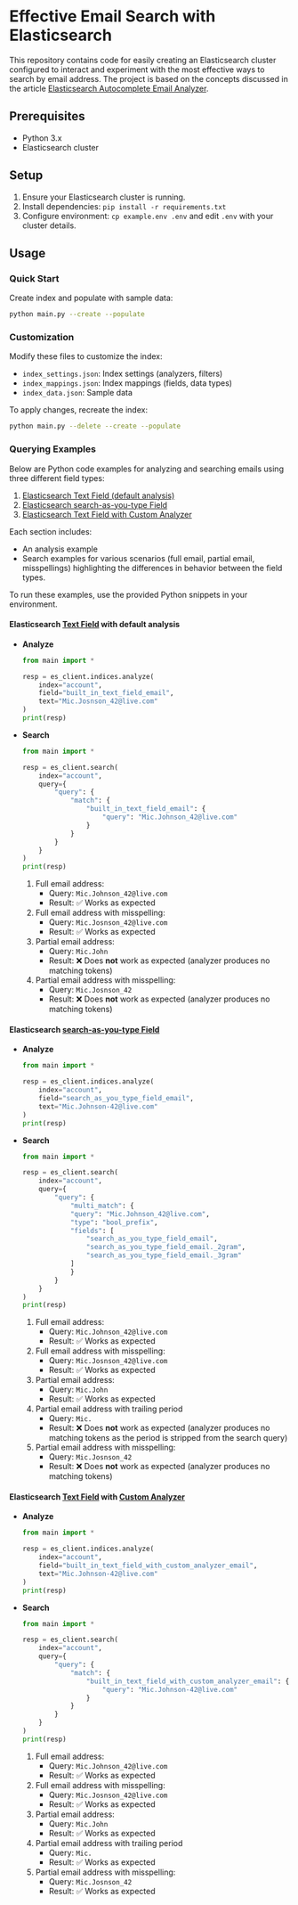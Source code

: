 # Effective Email Search with Elasticsearch

This repository contains code for easily creating an Elasticsearch cluster configured to interact and experiment with the most effective ways to search by email address. The project is based on the concepts discussed in the article [Elasticsearch Autocomplete Email Analyzer](https://medium.com/@andrewdieken/elasticsearch-autocomplete-email-analyzer-e94693878121).

## Prerequisites

- Python 3.x
- Elasticsearch cluster

## Setup

1. Ensure your Elasticsearch cluster is running.
2. Install dependencies: `pip install -r requirements.txt`
3. Configure environment: `cp example.env .env` and edit `.env` with your cluster details.

## Usage

### Quick Start

Create index and populate with sample data:

```bash
python main.py --create --populate
```

### Customization

Modify these files to customize the index:
- `index_settings.json`: Index settings (analyzers, filters)
- `index_mappings.json`: Index mappings (fields, data types)
- `index_data.json`: Sample data

To apply changes, recreate the index:

```bash
python main.py --delete --create --populate
```

### Querying Examples

Below are Python code examples for analyzing and searching emails using three different field types:

1. [Elasticsearch Text Field (default analysis)](#elasticsearch-text-field-with-default-analysis)
2. [Elasticsearch search-as-you-type Field](#elasticsearch-search-as-you-type-field)
3. [Elasticsearch Text Field with Custom Analyzer](#elasticsearch-text-field-with-custom-analyzer)

Each section includes:
- An analysis example
- Search examples for various scenarios (full email, partial email, misspellings) highlighting the differences in behavior between the field types.

To run these examples, use the provided Python snippets in your environment.

#### Elasticsearch [Text Field](https://www.elastic.co/guide/en/elasticsearch/reference/current/text.html) with default analysis

- __Analyze__

    ```python
    from main import *

    resp = es_client.indices.analyze(
        index="account",
        field="built_in_text_field_email",
        text="Mic.Josnson_42@live.com"
    )
    print(resp)
    ```

- __Search__

    ```python
    from main import *

    resp = es_client.search(
        index="account",
        query={
            "query": {
                "match": {
                    "built_in_text_field_email": {
                        "query": "Mic.Johnson_42@live.com"
                    }
                }
            }
        }
    )
    print(resp)
    ```

    1. Full email address:
       - Query: `Mic.Johnson_42@live.com`
       - Result: ✅ Works as expected
    2. Full email address with misspelling:
       - Query: `Mic.Josnson_42@live.com`
       - Result: ✅ Works as expected
    3. Partial email address:
       - Query: `Mic.John`
       - Result: ❌ Does __not__ work as expected (analyzer produces no matching tokens)
    4. Partial email address with misspelling:
       - Query: `Mic.Josnson_42`
       - Result: ❌ Does __not__ work as expected (analyzer produces no matching tokens)


#### Elasticsearch [search-as-you-type Field](https://www.elastic.co/guide/en/elasticsearch/reference/current/search-as-you-type.html)

- __Analyze__

    ```python
    from main import *

    resp = es_client.indices.analyze(
        index="account",
        field="search_as_you_type_field_email",
        text="Mic.Johnson-42@live.com"
    )
    print(resp)
    ```

- __Search__

    ```python
    from main import *

    resp = es_client.search(
        index="account",
        query={
            "query": {
                "multi_match": {
                "query": "Mic.Johnson_42@live.com",
                "type": "bool_prefix",
                "fields": [
                    "search_as_you_type_field_email",
                    "search_as_you_type_field_email._2gram",
                    "search_as_you_type_field_email._3gram"
                ]
                }
            }
        }
    )
    print(resp)
    ```

    1. Full email address:
       - Query: `Mic.Johnson_42@live.com`
       - Result: ✅ Works as expected
    2. Full email address with misspelling:
       - Query: `Mic.Josnson_42@live.com`
       - Result: ✅ Works as expected
    3. Partial email address:
       - Query: `Mic.John`
       - Result: ✅ Works as expected
    4. Partial email address with trailing period
        - Query: `Mic.`
        - Result: ❌ Does __not__ work as expected (analyzer produces no matching tokens as the period is stripped from the search query)
    5. Partial email address with misspelling:
       - Query: `Mic.Josnson_42`
       - Result: ❌ Does __not__ work as expected (analyzer produces no matching tokens)

#### Elasticsearch [Text Field](https://www.elastic.co/guide/en/elasticsearch/reference/current/text.html) with [Custom Analyzer](https://www.elastic.co/guide/en/elasticsearch/reference/current/analysis-overview.html#analysis-customization)

- __Analyze__

    ```python
    from main import *

    resp = es_client.indices.analyze(
        index="account",
        field="built_in_text_field_with_custom_analyzer_email",
        text="Mic.Johnson-42@live.com"
    )
    print(resp)
    ```

- __Search__

    ```python
    from main import *

    resp = es_client.search(
        index="account",
        query={
            "query": {
                "match": {
                    "built_in_text_field_with_custom_analyzer_email": {
                        "query": "Mic.Johnson-42@live.com"
                    }
                }
            }
        }
    )
    print(resp)
    ```

    1. Full email address:
       - Query: `Mic.Johnson_42@live.com`
       - Result: ✅ Works as expected
    2. Full email address with misspelling:
       - Query: `Mic.Josnson_42@live.com`
       - Result: ✅ Works as expected
    3. Partial email address:
       - Query: `Mic.John`
       - Result: ✅ Works as expected
    4. Partial email address with trailing period
        - Query: `Mic.`
        - Result: ✅ Works as expected
    5. Partial email address with misspelling:
       - Query: `Mic.Josnson_42`
       - Result: ✅ Works as expected
